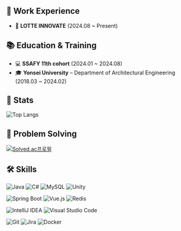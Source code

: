<!-- ![Header](https://capsule-render.vercel.app/api?type=waving&color=0:cd7e7e,100:5f6abf&height=180&text=Parseley&animation=&fontColor=ffffff&fontSize=70) -->

## 💼 Work Experience
- 🏢 **LOTTE INNOVATE** (2024.08 ~ Present)

## 📚 Education & Training
- 💻 **SSAFY 11th cohort** (2024.01 ~ 2024.08)
- 🎓 **Yonsei University** – Department of Architectural Engineering (2018.03 ~ 2024.02)

## 🏅 Stats

![Top Langs](https://github-readme-stats.vercel.app/api/top-langs/?username=parseler&layout=compact&bg_color=000000&title_color=ffffff&text_color=ffffff)

## 🎯 Problem Solving

[![Solved.ac프로필](http://mazassumnida.wtf/api/v2/generate_badge?boj=gruns0989)](https://solved.ac/gruns0989)

## 🛠️ Skills

![Java](https://img.shields.io/badge/Java-007396?style=for-the-badge&logo=Java&logoColor=white)
![C#](https://img.shields.io/badge/c%23-%23239120.svg?style=for-the-badge&logo=csharp&logoColor=white)
![MySQL](https://img.shields.io/badge/MySQL-4479A1?style=for-the-badge&logo=MySQL&logoColor=white)
![Unity](https://img.shields.io/badge/unity-%23000000.svg?style=for-the-badge&logo=unity&logoColor=white)

![Spring Boot](https://img.shields.io/badge/Spring%20Boot-6DB33F?style=for-the-badge&logo=Spring%20Boot&logoColor=white)
![Vue.js](https://img.shields.io/badge/Vue.js-4FC08D?style=for-the-badge&logo=Vue.js&logoColor=white)
![Redis](https://img.shields.io/badge/redis-%23DD0031.svg?style=for-the-badge&logo=redis&logoColor=white)

![IntelliJ IDEA](https://img.shields.io/badge/IntelliJIDEA-000000.svg?style=for-the-badge&logo=intellij-idea&logoColor=white)
![Visual Studio Code](https://img.shields.io/badge/Visual%20Studio%20Code-0078d7.svg?style=for-the-badge&logo=visual-studio-code&logoColor=white)

![Git](https://img.shields.io/badge/Git-F05032?style=for-the-badge&logo=Git&logoColor=white)
![Jira](https://img.shields.io/badge/jira-%230A0FFF.svg?style=for-the-badge&logo=jira&logoColor=white)
![Docker](https://img.shields.io/badge/Docker-2496ED?style=for-the-badge&logo=Docker&logoColor=white)
